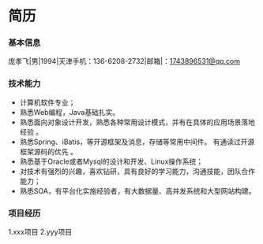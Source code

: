 # 简历

### 基本信息

庞孝飞|男|1994|天津手机：136-6208-2732|邮箱|：1743896531@qq.com

### 技术能力

* 计算机软件专业； 
* 熟悉Web编程，Java基础扎实。 
* 熟悉面向对象设计开发，熟悉各种常用设计模式，并有在具体的应用场景落地经验 。 
* 熟悉Spring、iBatis，等开源框架及消息，存储等常用中间件。 有通读过开源框架源码的优先 。 
* 熟悉基于Oracle或者Mysql的设计和开发、Linux操作系统； 
* 对技术有强烈的兴趣，喜欢钻研，具有良好的学习能力，沟通技能，团队合作能力； 
* 熟悉SOA，有平台化实施经验者，有大数据量、高并发系统和大型网站构建。

### 项目经历

  1.xxx项目
  2.yyy项目
  
  

